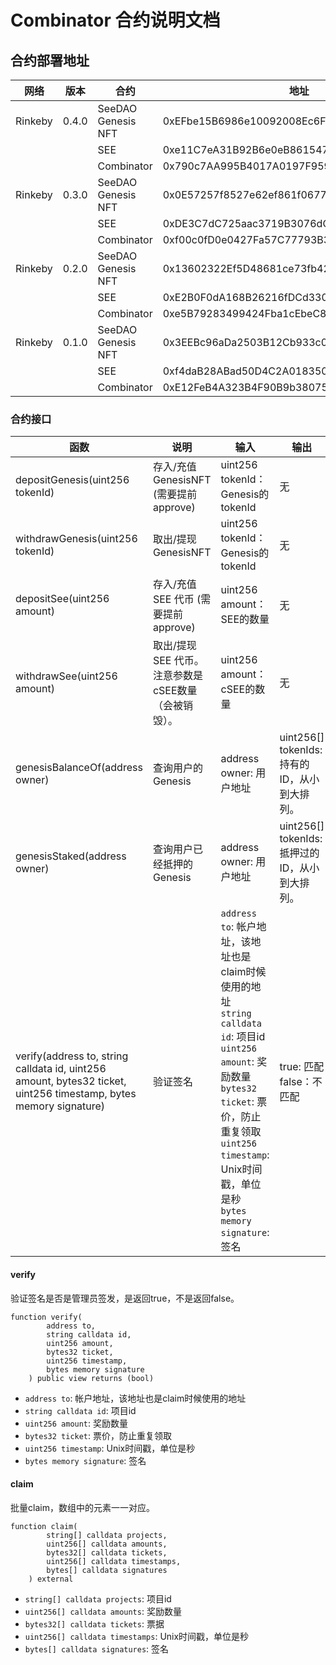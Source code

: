 # Combinator 合约说明文档

## 合约部署地址
| 网络     | 版本  | 合约                | 地址                                        |
|---------|-------|--------------------|--------------------------------------------|
| Rinkeby | 0.4.0 | SeeDAO Genesis NFT | 0xEFbe15B6986e10092008Ec6F339E967dAD460a35 |
|         |       | SEE                | 0xe11C7eA31B92B6e0eB86154786DD8D302A9D5b82 |
|         |       | Combinator         | 0x790c7AA995B4017A0197F959fF6E368DF8045C66 |
| Rinkeby | 0.3.0 | SeeDAO Genesis NFT | 0x0E57257f8527e62ef861f0677DcCa485BFFC95BF |
|         |       | SEE                | 0xDE3C7dC725aac3719B3076dCd1e949777889A22E |
|         |       | Combinator         | 0xf00c0fD0e0427Fa57C77793B33fAcB8c092D064C |
| Rinkeby | 0.2.0 | SeeDAO Genesis NFT | 0x13602322Ef5D48681ce73fb42F271B08eB6a245c |
|         |       | SEE                | 0xE2B0F0dA168B26216fDCd330d7105F7979B9325F |
|         |       | Combinator         | 0xe5B79283499424Fba1cEbeC871D11d212E24cEb8 |
| Rinkeby | 0.1.0 | SeeDAO Genesis NFT | 0x3EEBc96aDa2503B12Cb933c0f2263748378B246A |
|         |       | SEE                | 0xf4daB28ABad50D4C2A0183502797CE092Fed7c83 |
|         |       | Combinator         | 0xE12FeB4A323B4F90B9b38075aCC1B794CA4e4F63 |

### 合约接口

| 函数 | 说明 | 输入 | 输出 |
| --- | --- | --- | --- |
| depositGenesis(uint256 tokenId)  | 存入/充值GenesisNFT (需要提前approve) | uint256 tokenId：Genesis的tokenId | 无 |
| withdrawGenesis(uint256 tokenId) | 取出/提现 GenesisNFT | uint256 tokenId：Genesis的tokenId | 无 |
| depositSee(uint256 amount)  | 存入/充值 SEE 代币 (需要提前approve) | uint256 amount：SEE的数量 | 无 |
| withdrawSee(uint256 amount) | 取出/提现 SEE 代币。<br/>注意参数是cSEE数量（会被销毁）。 | uint256 amount：cSEE的数量 | 无 |
| genesisBalanceOf(address owner) | 查询用户的Genesis | address owner: 用户地址 | uint256[] tokenIds: 持有的ID，从小到大排列。 |
| genesisStaked(address owner) | 查询用户已经抵押的Genesis | address owner: 用户地址 | uint256[] tokenIds: 抵押过的ID，从小到大排列。 |
| verify(address to, string calldata id, uint256 amount, bytes32 ticket, uint256 timestamp, bytes memory signature) | 验证签名 | `address to`: 帐户地址，该地址也是claim时候使用的地址<br/>`string calldata id`: 项目id<br/>`uint256 amount`: 奖励数量<br/>`bytes32 ticket`: 票价，防止重复领取<br/>`uint256 timestamp`: Unix时间戳，单位是秒<br/>`bytes memory signature`: 签名 | true: 匹配<br/> false：不匹配 |

#### verify
验证签名是否是管理员签发，是返回true，不是返回false。
```solidity
function verify(
        address to,
        string calldata id,
        uint256 amount,
        bytes32 ticket,
        uint256 timestamp,
        bytes memory signature
    ) public view returns (bool)
```

- `address to`: 帐户地址，该地址也是claim时候使用的地址
- `string calldata id`: 项目id
- `uint256 amount`: 奖励数量
- `bytes32 ticket`: 票价，防止重复领取
- `uint256 timestamp`: Unix时间戳，单位是秒
- `bytes memory signature`: 签名

#### claim

批量claim，数组中的元素一一对应。

```solidity
function claim(
        string[] calldata projects,
        uint256[] calldata amounts,
        bytes32[] calldata tickets,
        uint256[] calldata timestamps,
        bytes[] calldata signatures
    ) external
```

- `string[] calldata projects`: 项目id
- `uint256[] calldata amounts`: 奖励数量
- `bytes32[] calldata tickets`: 票据
- `uint256[] calldata timestamps`: Unix时间戳，单位是秒
- `bytes[] calldata signatures`: 签名